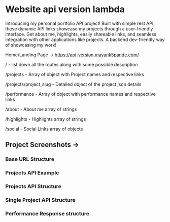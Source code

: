 # Website api version lambda

Introducing my personal portfolio API project! Built with simple rest API, these dynamic API links showcase my projects through a user-friendly interface. Get about me, highlights, easily shareable links, and seamless integration with other applications like projects. A backend dev-friendly way of showcasing my work!

Home/Landing Page -> https://api-version.mayank5pande.com/

/ - list down all the routes along with some possible description

/projects - Array of object with Project names and respective links

/projects/project_slug - Detailed object of the project json details

/performance - Array of object with performance names and respective links

/about - About me array of strings

/highlights - Highlights array of strings

/social - Social Links array of objects

## Project Screenshots ->

### Base URL Structure

### Projects API Example

### Projects API Structure

### Single Project API Structure


### Performance Response structure
